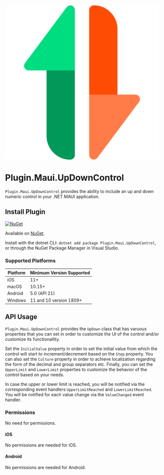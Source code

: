 ![](nuget.png)
# Plugin.Maui.UpDownControl

`Plugin.Maui.UpDownControl` provides the ability to include an up and down numeric control in your .NET MAUI application.

## Install Plugin

[![NuGet](https://img.shields.io/nuget/v/Plugin.Maui.Feature.svg?label=NuGet)](https://www.nuget.org/packages/Plugin.Maui.Feature/)

Available on [NuGet](http://www.nuget.org/packages/Plugin.Maui.UpDownControl).

Install with the dotnet CLI: `dotnet add package Plugin.Maui.UpDownControl`, or through the NuGet Package Manager in Visual Studio.

### Supported Platforms

| Platform | Minimum Version Supported |
|----------|---------------------------|
| iOS      | 11+                       |
| macOS    | 10.15+                    |
| Android  | 5.0 (API 21)              |
| Windows  | 11 and 10 version 1809+   |

## API Usage

`Plugin.Maui.UpDownControl` provides the `UpDown` class that has varuous properties that you can set in order to customize the UI of the control and/or customize its functionallity.

Set the `InitialValue` property in order to set the initial value from which the control will start to increment/decrement based on the `Step` property.
You can also set the `Culture` property in order to achieve localization regarding the form of the decimal and group separators etc.
Finally, you can set the `UpperLimit` and `LowerLimit` properties to customize the behavior of the control based on your needs.

In case the upper or lower limit is reached, you will be notified via the corresponding event handlers `UpperLimitReached` and `LowerLimitReached`.
You will be notified for each value change via the `ValueChanged` event handler.

### Permissions

No need for permissions.

#### iOS

No permissions are needed for iOS.

#### Android

No permissions are needed for Android.
